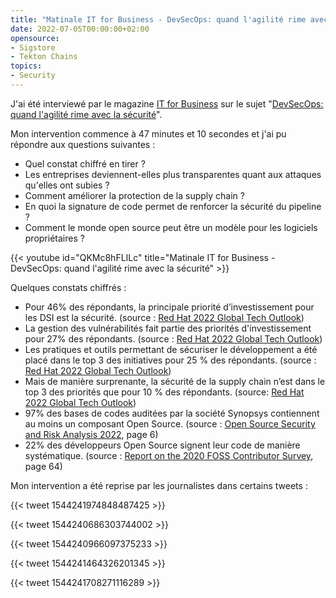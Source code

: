 ```yaml
---
title: "Matinale IT for Business - DevSecOps: quand l'agilité rime avec la sécurité"
date: 2022-07-05T00:00:00+02:00
opensource:
- Sigstore
- Tekton Chains
topics:
- Security
---
```


J'ai été interviewé par le magazine [IT for Business](https://www.itforbusiness.fr/) sur le sujet "[DevSecOps: quand l'agilité rime avec la sécurité](https://www.itforbusinesslesmatinales.fr/?matinale=05-juillet-2022)".

Mon intervention commence à 47 minutes et 10 secondes et j'ai pu répondre aux questions suivantes :

* Quel constat chiffré en tirer ?
* Les entreprises deviennent-elles plus transparentes quant aux attaques qu'elles ont subies ?
* Comment améliorer la protection de la supply chain ?
* En quoi la signature de code permet de renforcer la sécurité du pipeline ?
* Comment le monde open source peut être un modèle pour les logiciels propriétaires ?

{{< youtube id="QKMc8hFLILc" title="Matinale IT for Business - DevSecOps: quand l'agilité rime avec la sécurité" >}}

Quelques constats chiffrés :

* Pour 46% des répondants, la principale priorité d’investissement pour les DSI est la sécurité. (source : [Red Hat 2022 Global Tech Outlook](https://www.redhat.com/fr/global-tech-outlook-report/2022))
* La gestion des vulnérabilités fait partie des priorités d'investissement pour 27% des répondants. (source : [Red Hat 2022 Global Tech Outlook](https://www.redhat.com/fr/global-tech-outlook-report/2022))
* Les pratiques et outils permettant de sécuriser le développement a été placé dans le top 3 des initiatives pour 25 % des répondants. (source : [Red Hat 2022 Global Tech Outlook](https://www.redhat.com/fr/global-tech-outlook-report/2022))
* Mais de manière surprenante, la sécurité de la supply chain n’est dans le top 3 des priorités que pour 10 % des répondants. (source: [Red Hat 2022 Global Tech Outlook](https://www.redhat.com/fr/global-tech-outlook-report/2022))
* 97% des bases de codes auditées par la société Synopsys contiennent au moins un composant Open Source. (source : [Open Source Security and Risk Analysis 2022](https://www.synopsys.com/content/dam/synopsys/sig-assets/reports/rep-ossra-2022.pdf), page 6)
* 22% des développeurs Open Source signent leur code de manière systématique. (source : [Report on the 2020 FOSS Contributor Survey](https://8112310.fs1.hubspotusercontent-na1.net/hubfs/8112310/2020FOSSContributorSurveyReport_121020.pdf), page 64)

Mon intervention a été reprise par les journalistes dans certains tweets :

{{< tweet 1544241974848487425 >}}

{{< tweet 1544240686303744002 >}}

{{< tweet 1544240966097375233 >}}

{{< tweet 1544241464326201345 >}}

{{< tweet 1544241708271116289 >}}
